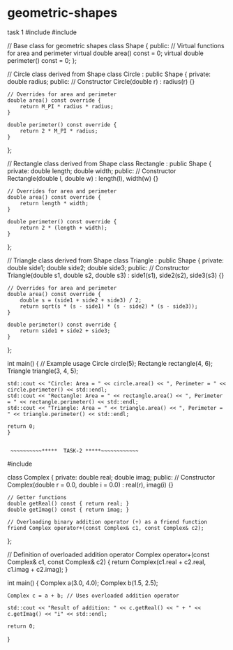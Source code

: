 # geometric-shapes
task 1
#include <iostream>
#include <cmath>

// Base class for geometric shapes
class Shape {
public:
    // Virtual functions for area and perimeter
    virtual double area() const = 0;
    virtual double perimeter() const = 0;
};

// Circle class derived from Shape
class Circle : public Shape {
private:
    double radius;
public:
    // Constructor
    Circle(double r) : radius(r) {}
    
    // Overrides for area and perimeter
    double area() const override {
        return M_PI * radius * radius;
    }
    
    double perimeter() const override {
        return 2 * M_PI * radius;
    }
};

// Rectangle class derived from Shape
class Rectangle : public Shape {
private:
    double length;
    double width;
public:
    // Constructor
    Rectangle(double l, double w) : length(l), width(w) {}
    
    // Overrides for area and perimeter
    double area() const override {
        return length * width;
    }
    
    double perimeter() const override {
        return 2 * (length + width);
    }
};

// Triangle class derived from Shape
class Triangle : public Shape {
private:
    double side1;
    double side2;
    double side3;
public:
    // Constructor
    Triangle(double s1, double s2, double s3) : side1(s1), side2(s2), side3(s3) {}
    
    // Overrides for area and perimeter
    double area() const override {
        double s = (side1 + side2 + side3) / 2;
        return sqrt(s * (s - side1) * (s - side2) * (s - side3));
    }
    
    double perimeter() const override {
        return side1 + side2 + side3;
    }
};

int main() {
    // Example usage
    Circle circle(5);
    Rectangle rectangle(4, 6);
    Triangle triangle(3, 4, 5);
    
    std::cout << "Circle: Area = " << circle.area() << ", Perimeter = " << circle.perimeter() << std::endl;
    std::cout << "Rectangle: Area = " << rectangle.area() << ", Perimeter = " << rectangle.perimeter() << std::endl;
    std::cout << "Triangle: Area = " << triangle.area() << ", Perimeter = " << triangle.perimeter() << std::endl;
    
    return 0;
    }


     ~~~~~~~~~~*****  TASK-2 *****~~~~~~~~~~~~
 #include <iostream>

class Complex {
private:
    double real;
    double imag;
public:
    // Constructor
    Complex(double r = 0.0, double i = 0.0) : real(r), imag(i) {}
    
    // Getter functions
    double getReal() const { return real; }
    double getImag() const { return imag; }
    
    // Overloading binary addition operator (+) as a friend function
    friend Complex operator+(const Complex& c1, const Complex& c2);
};

// Definition of overloaded addition operator
Complex operator+(const Complex& c1, const Complex& c2) {
    return Complex(c1.real + c2.real, c1.imag + c2.imag);
}

int main() {
    Complex a(3.0, 4.0);
    Complex b(1.5, 2.5);
    
    Complex c = a + b; // Uses overloaded addition operator
    
    std::cout << "Result of addition: " << c.getReal() << " + " << c.getImag() << "i" << std::endl;

    return 0;
}
